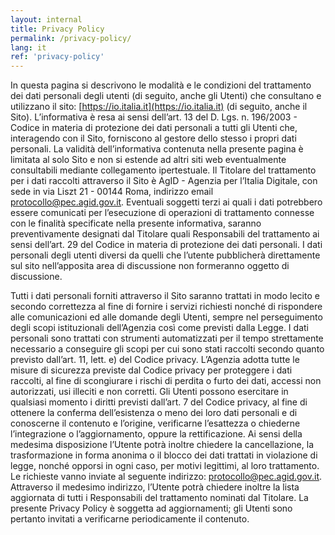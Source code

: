 ```yaml
---
layout: internal
title: Privacy Policy
permalink: /privacy-policy/
lang: it
ref: 'privacy-policy'
---
```


In questa pagina si descrivono le modalità e le condizioni del trattamento dei dati personali degli utenti (di seguito, anche gli Utenti) che consultano e utilizzano il sito: [https://io.italia.it](https://io.italia.it) (di seguito, anche il Sito). L’informativa è resa ai sensi dell’art. 13 del D. Lgs. n. 196/2003 - Codice in materia di protezione dei dati personali a tutti gli Utenti che, interagendo con il Sito, forniscono al gestore dello stesso i propri dati personali. La validità dell’informativa contenuta nella presente pagina è limitata al solo Sito e non si estende ad altri siti web eventualmente consultabili mediante collegamento ipertestuale.
Il Titolare del trattamento per i dati raccolti attraverso il Sito è AgID - Agenzia per l’Italia Digitale, con sede in via Liszt 21 - 00144 Roma, indirizzo email <a href="mailto:protocollo@pec.agid.gov.it">protocollo@pec.agid.gov.it</a>. Eventuali soggetti terzi ai quali i dati potrebbero essere comunicati per l’esecuzione di operazioni di trattamento connesse con le finalità specificate nella presente informativa, saranno preventivamente designati dal Titolare quali Responsabili del trattamento ai sensi dell’art. 29 del Codice in materia di protezione dei dati personali. I dati personali degli utenti diversi da quelli che l’utente pubblicherà direttamente sul sito nell’apposita area di discussione non formeranno oggetto di discussione.


Tutti i dati personali forniti attraverso il Sito saranno trattati in modo lecito e secondo correttezza al fine di fornire i servizi richiesti nonché di rispondere alle comunicazioni ed alle domande degli Utenti, sempre nel perseguimento degli scopi istituzionali dell’Agenzia così come previsti dalla Legge.
I dati personali sono trattati con strumenti automatizzati per il tempo strettamente necessario a conseguire gli scopi per cui sono stati raccolti secondo quanto previsto dall’art. 11, lett. e) del Codice privacy. L’Agenzia adotta tutte le misure di sicurezza previste dal Codice privacy per proteggere i dati raccolti, al fine di scongiurare i rischi di perdita o furto dei dati, accessi non autorizzati, usi illeciti e non corretti. Gli Utenti possono esercitare in qualsiasi momento i diritti previsti dall’art. 7 del Codice privacy, al fine di ottenere la conferma dell’esistenza o meno dei loro dati personali e di conoscerne il contenuto e l’origine, verificarne l’esattezza o chiederne l’integrazione o l’aggiornamento, oppure la rettificazione. Ai sensi della medesima disposizione l’Utente potrà inoltre chiedere la cancellazione, la trasformazione in forma anonima o il blocco dei dati trattati in violazione di legge, nonché opporsi in ogni caso, per motivi legittimi, al loro trattamento. Le richieste vanno inviate al seguente indirizzo: <a href="mailto:protocollo@pec.agid.gov.it">protocollo@pec.agid.gov.it</a>. Attraverso il medesimo indirizzo, l’Utente potrà chiedere inoltre la lista aggiornata di tutti i Responsabili del trattamento nominati dal Titolare. La presente Privacy Policy è soggetta ad aggiornamenti; gli Utenti sono pertanto invitati a verificarne periodicamente il contenuto.

